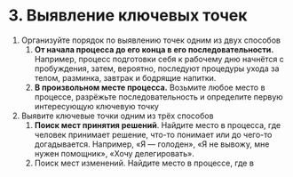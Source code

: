 # 3. Выявление ключевых точек

1. Организуйте порядок по выявлению точек одним из двух способов
   1. **От начала процесса до его конца в его последовательности.** Например, процесс подготовки себя к рабочему дню начнётся с пробуждения, затем, вероятно, последуют процедуры ухода за телом, разминка, завтрак и бодрящие напитки.
   2. **В произвольном месте процесса.** Возьмите любое место в процессе, разрёжьте последовательность и определите первую интересующую ключевую точку
2. Выявите ключевые точки одним из трёх способов
   1. **Поиск мест принятия решений**. Найдите место в процесса, где человек принимает решение, что-то понимает или до чего-то догадывается. Например, «Я — голоден», «Я не вывожу, мне нужен помощник», «Хочу делегировать».
   2. Поиск мест изменений. Найдите место в процессе, где в&#x20;
